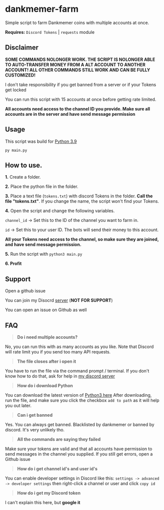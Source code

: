 
# dankmemer-farm

Simple script to farm Dankmemer coins with multiple accounts at once.

**Requires:** `Discord Tokens` | `requests` module

## Disclaimer

**SOME COMMANDS NOLONGER WORK. THE SCRIPT IS NOLONGER ABLE TO AUTO-TRANSFER MONEY FROM A ALT ACCOUNT TO ANOTHER ACCOUNT! ALL OTHER COMMANDS STILL WORK AND CAN BE FULLY CUSTOMIZED!**

I don't take responsibility if you get banned from a server or if your Tokens get locked

You can run this script with 15 accounts at once before getting rate limited.

**All accounts need access to the channel ID you provide. Make sure all accounts are in the server and have send message permission**

## Usage
This script was build for [Python 3.9](https://www.python.org/downloads/release/python-390/)

```
py main.py
```

How to use.
------------
**1.** Create a folder.

**2.** Place the python file in the folder.

**3.** Place a text file (`tokens.txt`) with discord Tokens in the folder.
**Call the file "tokens.txt"**. If you change the name, the script won't find your Tokens.

**4.** Open the script and change the following variables.

`channel_id` -> Set this to the ID of the channel you want to farm in.

`id` -> Set this to your user ID. The bots will send their money to this account.

**All your Tokens need access to the channel, so make sure they are joined, and have send message permission.**

**5.** Run the script with `python3 main.py`

**6. Profit**

## Support
Open a github issue

You can join my Disocrd [server](https://daddyissue.org) (**NOT FOR SUPPORT**)

You can open an issue on Github as well

## FAQ
> **Do i need multiple accounts?**

No, you can run this with as many accounts as you like. Note that Discord will rate limit you if you send too many API requests.

> **The file closes after i open it**

You have to run the file via the command prompt / terminal. If you don't know how to do that, ask for help in [my discord server](https://daddyissue.org)

> **How do i download Python**

You can download the latest version of [Python3 here](https://www.python.org/downloads/)
After downloading, run the file, and make sure you click the checkbox `add to path` as it will help you out later.

> **Can i get banned**

Yes. You can always get banned. Blacklisted by dankmemer or banned by discord. It's very unlikely tho.

> **All the commands are saying they failed**

Make sure your tokens are valid and that all accounts have permission to send messages in the channel you supplied. If you still get errors, open a Github issue
> **How do i get channel id's and user id's**

You can enable developer settings in Discord like this: `settings -> advanced -> developer settings` then right-click a channel or user and click `copy id`

> **How do i get my Discord token**

I can't explain this here, but **google it**

